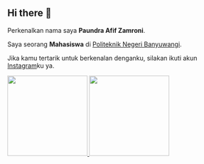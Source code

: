 ## Hi there 👋

<!--
**Pafaz/Pafaz** is a ✨ _special_ ✨ repository because its `README.md` (this file) appears on your GitHub profile.

Here are some ideas to get you started:

- 🔭 I’m currently working on ...
- 🌱 I’m currently learning ...
- 👯 I’m looking to collaborate on ...
- 🤔 I’m looking for help with ...
- 💬 Ask me about ...
- 📫 How to reach me: ...
- 😄 Pronouns: ...
- ⚡ Fun fact: ...
-->
Perkenalkan nama saya **Paundra Afif Zamroni**.<br>

Saya seorang **Mahasiswa** di [Politeknik Negeri Banyuwangi](https://www.dicoding.com/).<br>

Jika kamu tertarik untuk berkenalan denganku, silakan ikuti akun [Instagram](https://www.instagram.com/paundrafif/)ku ya.


<p align="left">
<a href="https://github.com/penuliscode">
  <img height="180em" src="https://github-readme-stats-eight-theta.vercel.app/api?username=Pafaz&show_icons=true&theme=algolia&include_all_commits=true&count_private=true"/>
  <img height="180em" src="https://github-readme-stats-eight-theta.vercel.app/api/top-langs/?username=Pafaz&layout=compact&theme=algolia"/>
</a>
</p>
